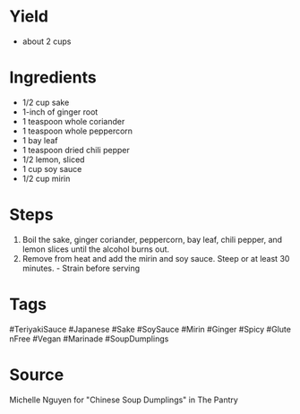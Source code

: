 # Yield
- about 2 cups

# Ingredients
- 1/2 cup sake
- 1-inch of ginger root
- 1 teaspoon whole coriander
- 1 teaspoon whole peppercorn
- 1 bay leaf
- 1 teaspoon dried chili pepper
- 1/2 lemon, sliced
- 1 cup soy sauce
- 1/2 cup mirin

# Steps
1. Boil the sake, ginger coriander, peppercorn, bay leaf, chili pepper, and lemon slices until the alcohol burns out.
1. Remove from heat and add the mirin and soy sauce. Steep or at least 30 minutes. - Strain before serving

# Tags
#TeriyakiSauce #Japanese #Sake #SoySauce #Mirin #Ginger #Spicy #GlutenFree #Vegan #Marinade #SoupDumplings
# Source
Michelle Nguyen for "Chinese Soup Dumplings" in The Pantry